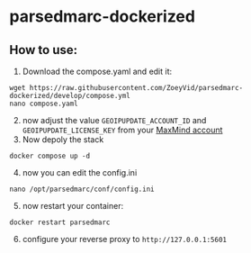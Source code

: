 # parsedmarc-dockerized

## How to use:
1. Download the compose.yaml and edit it:
```
wget https://raw.githubusercontent.com/ZoeyVid/parsedmarc-dockerized/develop/compose.yml
nano compose.yaml
```
2. now adjust the value `GEOIPUPDATE_ACCOUNT_ID` and `GEOIPUPDATE_LICENSE_KEY` from your [MaxMind account](https://maxmind.com)
3. Now depoly the stack
```
docker compose up -d
```
4. now you can edit the config.ini
```
nano /opt/parsedmarc/conf/config.ini
```
5. now restart your container:
```
docker restart parsedmarc
```
6. configure your reverse proxy to `http://127.0.0.1:5601`
